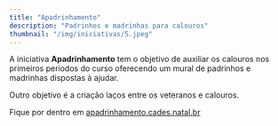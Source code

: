 ```yaml
---
title: "Apadrinhamento"
description: "Padrinhos e madrinhas para calouros"
thumbnail: "/img/iniciativas/5.jpeg"
---
```


A iniciativa **Apadrinhamento** tem o objetivo de auxiliar os calouros nos primeiros períodos do curso oferecendo um mural de padrinhos e madrinhas dispostas à ajudar.

Outro objetivo é a criação laços entre os veteranos e calouros.

Fique por dentro em [apadrinhamento.cades.natal.br](https://apadrinhamento.cades.natal.br)